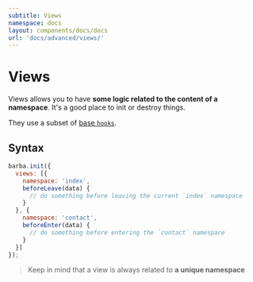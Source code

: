 ```yaml
---
subtitle: Views
namespace: docs
layout: components/docs/docs
url: 'docs/advanced/views/'
---
```


# Views

Views allows you to have **some logic related to the content of a namespace**.
It's a good place to init or destroy things.

They use a subset of [base `hooks`](/docs/advanced/hooks#Base-hooks).

## Syntax

```js
barba.init({
  views: [{
    namespace: 'index',
    beforeLeave(data) {
      // do something before leaving the current `index` namespace
    }
  }, {
    namespace: 'contact',
    beforeEnter(data) {
      // do something before entering the `contact` namespace
    }
  }]
});
```

> Keep in mind that a view is always related to **a unique namespace**
